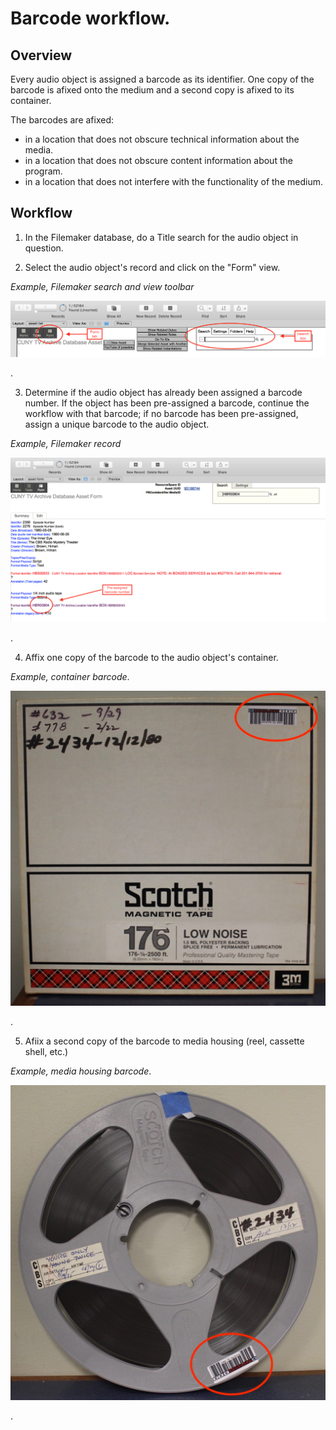 # Barcode workflow. 

## Overview 

Every audio object is assigned a barcode as its identifier.  One copy of the barcode is afixed onto the medium and a second copy is afixed to its container.

The barcodes are afixed:  

* in a location that does not obscure technical information about the media. 
* in a location that does not obscure content information about the program.
* in a location that does not interfere with the functionality of the medium. 

## Workflow
1) In the Filemaker database, do a Title search for the audio object in question. 
  
2)  Select the audio object's record and click on the "Form" view.  

*Example, Filemaker search and view toolbar*
<p align="center"><img src="search.jpg" /></p>.

3) Determine if the audio object has already been assigned a barcode number.   If the object has been pre-assigned a barcode, continue the workflow with that barcode; if no barcode has been pre-assigned, assign a unique barcode to the audio object.
  
*Example, Filemaker record*

<p align="center"><img src="assigned barcode.jpg" /></p>.

4) Affix one copy of the barcode to the audio object's container.
  
*Example, container barcode*. 
<p align="center"><img src="barcode_container.jpg" /></p>.  

5) Afiix a second copy of the barcode to media housing (reel, cassette shell, etc.)  
  
*Example, media housing barcode*. 
<p align="center"><img src="barcode_media.jpg" /></p>.
